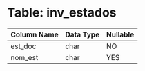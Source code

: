 # Table: inv_estados

| Column Name | Data Type | Nullable |
|-------------|-----------|----------|
| est_doc | char | NO |
| nom_est | char | YES |
